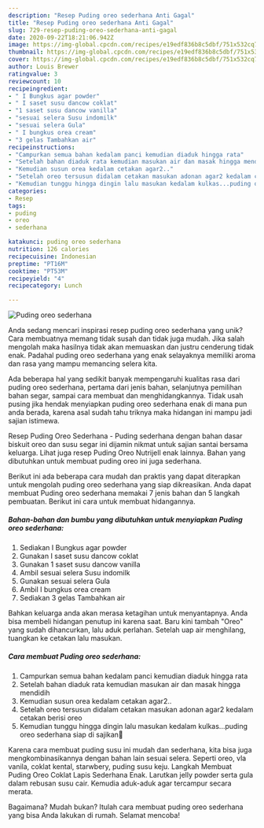```yaml
---
description: "Resep Puding oreo sederhana Anti Gagal"
title: "Resep Puding oreo sederhana Anti Gagal"
slug: 729-resep-puding-oreo-sederhana-anti-gagal
date: 2020-09-22T18:21:06.942Z
image: https://img-global.cpcdn.com/recipes/e19edf836b8c5dbf/751x532cq70/puding-oreo-sederhana-foto-resep-utama.jpg
thumbnail: https://img-global.cpcdn.com/recipes/e19edf836b8c5dbf/751x532cq70/puding-oreo-sederhana-foto-resep-utama.jpg
cover: https://img-global.cpcdn.com/recipes/e19edf836b8c5dbf/751x532cq70/puding-oreo-sederhana-foto-resep-utama.jpg
author: Louis Brewer
ratingvalue: 3
reviewcount: 10
recipeingredient:
- " I Bungkus agar powder"
- " I saset susu dancow coklat"
- "1 saset susu dancow vanilla"
- "sesuai selera Susu indomilk"
- "sesuai selera Gula"
- " I bungkus orea cream"
- "3 gelas Tambahkan air"
recipeinstructions:
- "Campurkan semua bahan kedalam panci kemudian diaduk hingga rata"
- "Setelah bahan diaduk rata kemudian masukan air dan masak hingga mendidih"
- "Kemudian susun orea kedalam cetakan agar2.."
- "Setelah oreo tersusun didalam cetakan masukan adonan agar2 kedalam cetakan berisi oreo"
- "Kemudian tunggu hingga dingin lalu masukan kedalam kulkas...puding oreo sederhana siap di sajikan🙂"
categories:
- Resep
tags:
- puding
- oreo
- sederhana

katakunci: puding oreo sederhana 
nutrition: 126 calories
recipecuisine: Indonesian
preptime: "PT16M"
cooktime: "PT53M"
recipeyield: "4"
recipecategory: Lunch

---
```



![Puding oreo sederhana](https://img-global.cpcdn.com/recipes/e19edf836b8c5dbf/751x532cq70/puding-oreo-sederhana-foto-resep-utama.jpg)

Anda sedang mencari inspirasi resep puding oreo sederhana yang unik? Cara membuatnya memang tidak susah dan tidak juga mudah. Jika salah mengolah maka hasilnya tidak akan memuaskan dan justru cenderung tidak enak. Padahal puding oreo sederhana yang enak selayaknya memiliki aroma dan rasa yang mampu memancing selera kita.

Ada beberapa hal yang sedikit banyak mempengaruhi kualitas rasa dari puding oreo sederhana, pertama dari jenis bahan, selanjutnya pemilihan bahan segar, sampai cara membuat dan menghidangkannya. Tidak usah pusing jika hendak menyiapkan puding oreo sederhana enak di mana pun anda berada, karena asal sudah tahu triknya maka hidangan ini mampu jadi sajian istimewa.

Resep Puding Oreo Sederhana - Puding sederhana dengan bahan dasar biskuit oreo dan susu segar ini dijamin nikmat untuk sajian santai bersama keluarga. Lihat juga resep Puding Oreo Nutrijell enak lainnya. Bahan yang dibutuhkan untuk membuat puding oreo ini juga sederhana.


Berikut ini ada beberapa cara mudah dan praktis yang dapat diterapkan untuk mengolah puding oreo sederhana yang siap dikreasikan. Anda dapat membuat Puding oreo sederhana memakai 7 jenis bahan dan 5 langkah pembuatan. Berikut ini cara untuk membuat hidangannya.

<!--inarticleads1-->

##### Bahan-bahan dan bumbu yang dibutuhkan untuk menyiapkan Puding oreo sederhana:

1. Sediakan  I Bungkus agar powder
1. Gunakan  I saset susu dancow coklat
1. Gunakan 1 saset susu dancow vanilla
1. Ambil sesuai selera Susu indomilk
1. Gunakan sesuai selera Gula
1. Ambil  I bungkus orea cream
1. Sediakan 3 gelas Tambahkan air


Bahkan keluarga anda akan merasa ketagihan untuk menyantapnya. Anda bisa membeli hidangan penutup ini karena saat. Baru kini tambah &#34;Oreo&#34; yang sudah dihancurkan, lalu aduk perlahan. Setelah uap air menghilang, tuangkan ke cetakan lalu masukan. 

<!--inarticleads2-->

##### Cara membuat Puding oreo sederhana:

1. Campurkan semua bahan kedalam panci kemudian diaduk hingga rata
1. Setelah bahan diaduk rata kemudian masukan air dan masak hingga mendidih
1. Kemudian susun orea kedalam cetakan agar2..
1. Setelah oreo tersusun didalam cetakan masukan adonan agar2 kedalam cetakan berisi oreo
1. Kemudian tunggu hingga dingin lalu masukan kedalam kulkas...puding oreo sederhana siap di sajikan🙂


Karena cara membuat puding susu ini mudah dan sederhana, kita bisa juga mengkombinasikannya dengan bahan lain sesuai selera. Seperti oreo, vla vanila, coklat kental, starwbery, puding susu keju. Langkah Membuat Puding Oreo Coklat Lapis Sederhana Enak. Larutkan jelly powder serta gula dalam rebusan susu cair. Kemudia aduk-aduk agar tercampur secara merata. 

Bagaimana? Mudah bukan? Itulah cara membuat puding oreo sederhana yang bisa Anda lakukan di rumah. Selamat mencoba!
